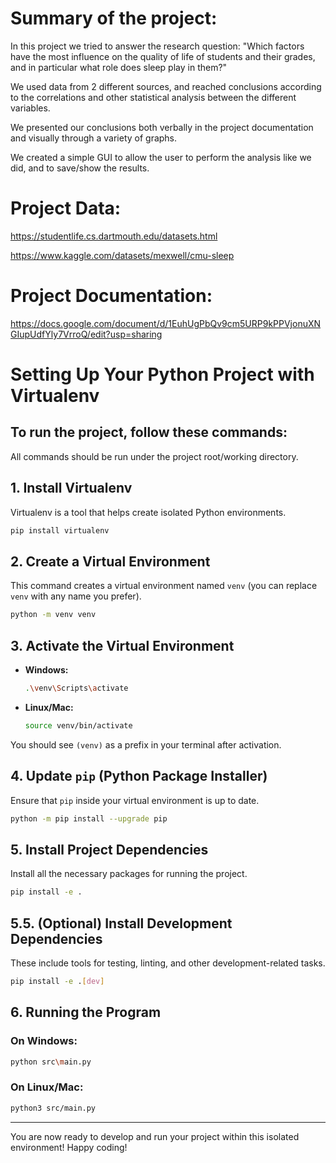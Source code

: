 # Summary of the project:
In this project we tried to answer the research question: "Which factors have the most influence on the quality of life of students and their grades, and in particular what role does sleep play in them?"

We used data from 2 different sources, and reached conclusions according to the correlations and other statistical analysis between the different variables.

We presented our conclusions both verbally in the project documentation and visually through a variety of graphs.

We created a simple GUI to allow the user to perform the analysis like we did, and to save/show the results.



# Project Data:
https://studentlife.cs.dartmouth.edu/datasets.html

https://www.kaggle.com/datasets/mexwell/cmu-sleep



# Project Documentation:
https://docs.google.com/document/d/1EuhUgPbQv9cm5URP9kPPVjonuXNGIupUdfYly7VrroQ/edit?usp=sharing



# Setting Up Your Python Project with Virtualenv

## To run the project, follow these commands:
All commands should be run under the project root/working directory.

## 1. Install Virtualenv
Virtualenv is a tool that helps create isolated Python environments.

```bash
pip install virtualenv
```

## 2. Create a Virtual Environment
This command creates a virtual environment named `venv` (you can replace `venv` with any name you prefer).

```bash
python -m venv venv
```

## 3. Activate the Virtual Environment
- **Windows:**
  ```bash
  .\venv\Scripts\activate
  ```

- **Linux/Mac:**
  ```bash
  source venv/bin/activate
  ```

You should see `(venv)` as a prefix in your terminal after activation.

## 4. Update `pip` (Python Package Installer)
Ensure that `pip` inside your virtual environment is up to date.

```bash
python -m pip install --upgrade pip
```

## 5. Install Project Dependencies
Install all the necessary packages for running the project.

```bash
pip install -e .
```

## 5.5. (Optional) Install Development Dependencies
These include tools for testing, linting, and other development-related tasks.

```bash
pip install -e .[dev]
```

## 6. Running the Program
### On Windows:
```bash
python src\main.py
```

### On Linux/Mac:
```bash
python3 src/main.py
```

---
You are now ready to develop and run your project within this isolated environment! Happy coding!
